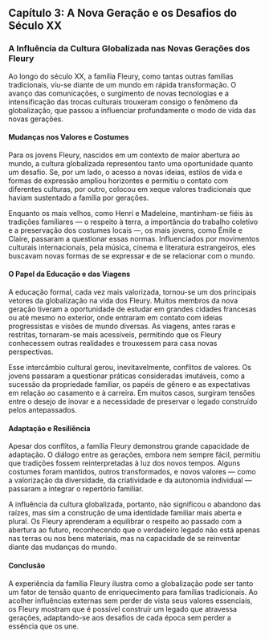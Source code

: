 
## Capítulo 3: A Nova Geração e os Desafios do Século XX

### A Influência da Cultura Globalizada nas Novas Gerações dos Fleury

Ao longo do século XX, a família Fleury, como tantas outras famílias tradicionais, viu-se diante de um mundo em rápida transformação. O avanço das comunicações, o surgimento de novas tecnologias e a intensificação das trocas culturais trouxeram consigo o fenômeno da globalização, que passou a influenciar profundamente o modo de vida das novas gerações.

#### Mudanças nos Valores e Costumes

Para os jovens Fleury, nascidos em um contexto de maior abertura ao mundo, a cultura globalizada representou tanto uma oportunidade quanto um desafio. Se, por um lado, o acesso a novas ideias, estilos de vida e formas de expressão ampliou horizontes e permitiu o contato com diferentes culturas, por outro, colocou em xeque valores tradicionais que haviam sustentado a família por gerações.

Enquanto os mais velhos, como Henri e Madeleine, mantinham-se fiéis às tradições familiares — o respeito à terra, a importância do trabalho coletivo e a preservação dos costumes locais —, os mais jovens, como Émile e Claire, passaram a questionar essas normas. Influenciados por movimentos culturais internacionais, pela música, cinema e literatura estrangeiros, eles buscavam novas formas de se expressar e de se relacionar com o mundo.

#### O Papel da Educação e das Viagens

A educação formal, cada vez mais valorizada, tornou-se um dos principais vetores da globalização na vida dos Fleury. Muitos membros da nova geração tiveram a oportunidade de estudar em grandes cidades francesas ou até mesmo no exterior, onde entraram em contato com ideias progressistas e visões de mundo diversas. As viagens, antes raras e restritas, tornaram-se mais acessíveis, permitindo que os Fleury conhecessem outras realidades e trouxessem para casa novas perspectivas.

Esse intercâmbio cultural gerou, inevitavelmente, conflitos de valores. Os jovens passaram a questionar práticas consideradas imutáveis, como a sucessão da propriedade familiar, os papéis de gênero e as expectativas em relação ao casamento e à carreira. Em muitos casos, surgiram tensões entre o desejo de inovar e a necessidade de preservar o legado construído pelos antepassados.

#### Adaptação e Resiliência

Apesar dos conflitos, a família Fleury demonstrou grande capacidade de adaptação. O diálogo entre as gerações, embora nem sempre fácil, permitiu que tradições fossem reinterpretadas à luz dos novos tempos. Alguns costumes foram mantidos, outros transformados, e novos valores — como a valorização da diversidade, da criatividade e da autonomia individual — passaram a integrar o repertório familiar.

A influência da cultura globalizada, portanto, não significou o abandono das raízes, mas sim a construção de uma identidade familiar mais aberta e plural. Os Fleury aprenderam a equilibrar o respeito ao passado com a abertura ao futuro, reconhecendo que o verdadeiro legado não está apenas nas terras ou nos bens materiais, mas na capacidade de se reinventar diante das mudanças do mundo.

#### Conclusão

A experiência da família Fleury ilustra como a globalização pode ser tanto um fator de tensão quanto de enriquecimento para famílias tradicionais. Ao acolher influências externas sem perder de vista seus valores essenciais, os Fleury mostram que é possível construir um legado que atravessa gerações, adaptando-se aos desafios de cada época sem perder a essência que os une.
```
